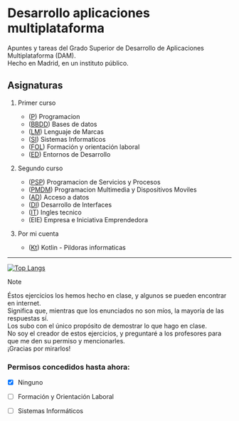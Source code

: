 # Desarrollo aplicaciones multiplataforma
Apuntes y tareas del Grado Superior de Desarrollo de Aplicaciones Multiplataforma (DAM).<br />
Hecho en Madrid, en un instituto público.

## Asignaturas
1. Primer curso 
   - ([P](/1DAM/Bases%20de%20datos)) Programacion
   - ([BBDD](/1DAM/Bases%20de%20datos)) Bases de datos
   - ([LM](/1DAM/Lenguaje%20de%20marcas%20(web))) Lenguaje de Marcas
   - ([SI](/1DAM/Sistemas%20informaticos)) Sistemas Informaticos
   - ([FOL](/1DAM/Formación%20y%20orientación%20laboral)) Formación y orientación laboral
   - ([ED](/1DAM/Entornos%20de%20desarrollo)) Entornos de Desarrollo

2. Segundo curso
   - ([PSP](/2DAM/Programacion%20de%20Servicios%20y%20Procesos)) Programacion de Servicios y Procesos
   - ([PMDM](/2DAM/Programacion%20multimedia%20y%20dispositivos%20moviles)) Programacion Multimedia y Dispositivos Moviles
   - ([AD](/2DAM/Acceso%20a%20datos)) Acceso a datos
   - ([DI](/2DAM/Desarrollo%20de%20Interfaces)) Desarrollo de Interfaces
   - ([IT](/2DAM/Ingles%20tecnico)) Ingles tecnico
   - (EIE) Empresa e Iniciativa Emprendedora

3. Por mi cuenta
   - ([Kt](/Por%20mi%20cuenta/Kotlin%20-%20Pildoras%20Informaticas/)) Kotlin - Pildoras informaticas

<hr />

[![Top Langs](https://github-readme-stats.vercel.app/api/top-langs/?username=jotaaloud&repo=Desarrollo_aplicaciones_multiplataforma&locale=es&langs_count=20&layout=compact)](https://github.com/jotaaloud/Desarrollo_aplicaciones_multiplataforma)
<!--Chart form https://github.com/anuraghazra/github-readme-stats/tree/master-->

>[!NOTE]
>Éstos ejercicios los hemos hecho en clase, y algunos se pueden encontrar en internet.</br>
>Significa que, mientras que los enunciados no son míos, la mayoría de las respuestas sí.</br>
>Los subo con el único propósito de demostrar lo que hago en clase.<br />
>No soy el creador de estos ejercicios, y preguntaré a los profesores para que me den su permiso y mencionarles.<br />
>¡Gracias por mirarlos!

### Permisos concedidos hasta ahora:
- [x] Ninguno
- [ ] Formación y Orientación Laboral
- [ ] Sistemas Informáticos


